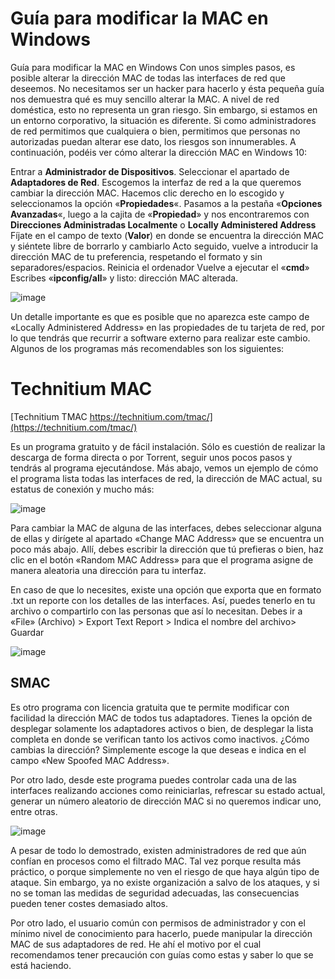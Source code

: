 <h1><b>Guía para modificar la MAC en Windows</b></h1>

Guía para modificar la MAC en Windows
Con unos simples pasos, es posible alterar la dirección MAC de todas las interfaces de red que deseemos. No necesitamos ser un hacker para hacerlo y ésta pequeña guía nos demuestra qué es muy sencillo alterar la MAC. A nivel de red doméstica, esto no representa un gran riesgo. Sin embargo, si estamos en un entorno corporativo, la situación es diferente. Si como administradores de red permitimos que cualquiera o bien, permitimos que personas no autorizadas puedan alterar ese dato, los riesgos son innumerables. A continuación, podéis ver cómo alterar la dirección MAC en Windows 10:

Entrar a <strong>Administrador de Dispositivos</strong>.
Seleccionar el apartado de <strong>Adaptadores de Red</strong>.
Escogemos la interfaz de red a la que queremos cambiar la dirección MAC.
Hacemos clic derecho en lo escogido y seleccionamos la opción «<strong>Propiedades</strong>«.
Pasamos a la pestaña «<strong>Opciones Avanzadas</strong>«, luego a la cajita de «<strong>Propiedad</strong>» y nos encontraremos con <strong>Direcciones Administradas Localmente</strong> o <strong>Locally Administered Address</strong>
Fíjate en el campo de texto (<strong>Valor</strong>) en donde se encuentra la dirección MAC y siéntete libre de borrarlo y cambiarlo
Acto seguido, vuelve a introducir la dirección MAC de tu preferencia, respetando el formato y sin separadores/espacios.
Reinicia el ordenador
Vuelve a ejecutar el «<strong>cmd</strong>»
Escribes «<strong>ipconfig/all</strong>» y listo: dirección MAC alterada.

![image](https://github.com/MrGuillote/CURSOS/assets/89352244/630713b8-1ca7-46da-85d0-8c0b1e638958)

Un detalle importante es que es posible que no aparezca este campo de «Locally Administered Address» en las propiedades de tu tarjeta de red, por lo que tendrás que recurrir a software externo para realizar este cambio. Algunos de los programas más recomendables son los siguientes:

<h1><b>Technitium MAC</b></h1>

[Technitium TMAC https://technitium.com/tmac/](https://technitium.com/tmac/)


Es un programa gratuito y de fácil instalación. Sólo es cuestión de realizar la descarga de forma directa o por Torrent, seguir unos pocos pasos y tendrás al programa ejecutándose. Más abajo, vemos un ejemplo de cómo el programa lista todas las interfaces de red, la dirección de MAC actual, su estatus de conexión y mucho más:

![image](https://github.com/MrGuillote/CURSOS/assets/89352244/6ac856dd-5130-46dd-9192-48cbadc511c5)

Para cambiar la MAC de alguna de las interfaces, debes seleccionar alguna de ellas y dirígete al apartado «Change MAC Address» que se encuentra un poco más abajo. Allí, debes escribir la dirección que tú prefieras o bien, haz clic en el botón «Random MAC Address» para que el programa asigne de manera aleatoria una dirección para tu interfaz.

En caso de que lo necesites, existe una opción que exporta que en formato .txt un reporte con los detalles de las interfaces. Así, puedes tenerlo en tu archivo o compartirlo con las personas que así lo necesitan. Debes ir a «File» (Archivo) > Export Text Report > Indica el nombre del archivo> Guardar

![image](https://github.com/MrGuillote/CURSOS/assets/89352244/e7b4975f-3c55-4983-a0ec-cc10eb3d2fae)


<h2><b>SMAC</b></h2>

Es otro programa con licencia gratuita que te permite modificar con facilidad la dirección MAC de todos tus adaptadores. Tienes la opción de desplegar solamente los adaptadores activos o bien, de desplegar la lista completa en donde se verifican tanto los activos como inactivos. ¿Cómo cambias la dirección? Simplemente escoge la que deseas e indica en el campo «New Spoofed MAC Address».

Por otro lado, desde este programa puedes controlar cada una de las interfaces realizando acciones como reiniciarlas, refrescar su estado actual, generar un número aleatorio de dirección MAC si no queremos indicar uno, entre otras.

![image](https://github.com/MrGuillote/CURSOS/assets/89352244/30c4d3f0-2e88-4ef9-a8dc-0b5886d02633)

A pesar de todo lo demostrado, existen administradores de red que aún confían en procesos como el filtrado MAC. Tal vez porque resulta más práctico, o porque simplemente no ven el riesgo de que haya algún tipo de ataque. Sin embargo, ya no existe organización a salvo de los ataques, y si no se toman las medidas de seguridad adecuadas, las consecuencias pueden tener costes demasiado altos.

Por otro lado, el usuario común con permisos de administrador y con el mínimo nivel de conocimiento para hacerlo, puede manipular la dirección MAC de sus adaptadores de red. He ahí el motivo por el cual recomendamos tener precaución con guías como estas y saber lo que se está haciendo.
